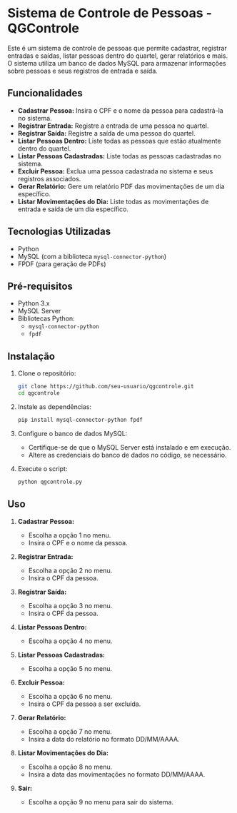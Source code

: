 # Sistema de Controle de Pessoas - QGControle

Este é um sistema de controle de pessoas que permite cadastrar, registrar entradas e saídas, listar pessoas dentro do quartel, gerar relatórios e mais. O sistema utiliza um banco de dados MySQL para armazenar informações sobre pessoas e seus registros de entrada e saída.

## Funcionalidades

- **Cadastrar Pessoa:** Insira o CPF e o nome da pessoa para cadastrá-la no sistema.
- **Registrar Entrada:** Registre a entrada de uma pessoa no quartel.
- **Registrar Saída:** Registre a saída de uma pessoa do quartel.
- **Listar Pessoas Dentro:** Liste todas as pessoas que estão atualmente dentro do quartel.
- **Listar Pessoas Cadastradas:** Liste todas as pessoas cadastradas no sistema.
- **Excluir Pessoa:** Exclua uma pessoa cadastrada no sistema e seus registros associados.
- **Gerar Relatório:** Gere um relatório PDF das movimentações de um dia específico.
- **Listar Movimentações do Dia:** Liste todas as movimentações de entrada e saída de um dia específico.

## Tecnologias Utilizadas

- Python
- MySQL (com a biblioteca `mysql-connector-python`)
- FPDF (para geração de PDFs)

## Pré-requisitos

- Python 3.x
- MySQL Server
- Bibliotecas Python:
  - `mysql-connector-python`
  - `fpdf`

## Instalação

1. Clone o repositório:
    ```bash
    git clone https://github.com/seu-usuario/qgcontrole.git
    cd qgcontrole
    ```

2. Instale as dependências:
    ```bash
    pip install mysql-connector-python fpdf
    ```

3. Configure o banco de dados MySQL:
    - Certifique-se de que o MySQL Server está instalado e em execução.
    - Altere as credenciais do banco de dados no código, se necessário.

4. Execute o script:
    ```bash
    python qgcontrole.py
    ```

## Uso

1. **Cadastrar Pessoa:**
    - Escolha a opção 1 no menu.
    - Insira o CPF e o nome da pessoa.

2. **Registrar Entrada:**
    - Escolha a opção 2 no menu.
    - Insira o CPF da pessoa.

3. **Registrar Saída:**
    - Escolha a opção 3 no menu.
    - Insira o CPF da pessoa.

4. **Listar Pessoas Dentro:**
    - Escolha a opção 4 no menu.

5. **Listar Pessoas Cadastradas:**
    - Escolha a opção 5 no menu.

6. **Excluir Pessoa:**
    - Escolha a opção 6 no menu.
    - Insira o CPF da pessoa a ser excluída.

7. **Gerar Relatório:**
    - Escolha a opção 7 no menu.
    - Insira a data do relatório no formato DD/MM/AAAA.

8. **Listar Movimentações do Dia:**
    - Escolha a opção 8 no menu.
    - Insira a data das movimentações no formato DD/MM/AAAA.

9. **Sair:**
    - Escolha a opção 9 no menu para sair do sistema.
